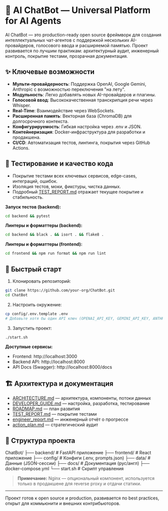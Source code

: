 # 🤖 AI ChatBot — Universal Platform for AI Agents

AI ChatBot — это production-ready open source фреймворк для создания интеллектуальных чат-агентов с поддержкой нескольких AI-провайдеров, голосового ввода и расширяемой памятью. Проект развивается по лучшим практикам: архитектурный аудит, инженерный контроль, покрытие тестами, прозрачная документация.

## ✨ Ключевые возможности
- **Мульти-провайдерность**: Поддержка OpenAI, Google Gemini, Anthropic с возможностью переключения "на лету".
- **Модульность**: Легко добавлять новых AI-провайдеров и плагины.
- **Голосовой ввод**: Высококачественная транскрипция речи через Whisper.
- **Real-Time**: Взаимодействие через WebSockets.
- **Расширенная память**: Векторная база (ChromaDB) для долгосрочного контекста.
- **Конфигурируемость**: Гибкая настройка через .env и JSON.
- **Контейнеризация**: Docker-инфраструктура для разработки и продакшена.
- **CI/CD**: Автоматизация тестов, линтинга, покрытия через GitHub Actions.

## 📝 Тестирование и качество кода
- Покрытие тестами всех ключевых сервисов, edge-cases, интеграций, ошибок.
- Изоляция тестов, моки, фикстуры, чистка данных.
- Подробный [TEST_REPORT.md](docs/TEST_REPORT.md) отражает текущее покрытие и стабильность.

**Запуск тестов (backend):**
```bash
cd backend && pytest
```

**Линтеры и форматтеры (backend):**
```bash
cd backend && black . && isort . && flake8 .
```

**Линтеры и форматтеры (frontend):**
```bash
cd frontend && npm run format && npm run lint
```

## 🚀 Быстрый старт
1. Клонировать репозиторий:
```bash
git clone https://github.com/your-org/ChatBot.git
cd ChatBot
```
2. Настроить окружение:
```bash
cp config/.env.template .env
# Добавьте хотя бы один API ключ (OPENAI_API_KEY, GEMINI_API_KEY, ANTHROPIC_API_KEY)
```
3. Запустить проект:
```bash
./start.sh
```

**Доступные сервисы:**
- Frontend: http://localhost:3000
- Backend API: http://localhost:8000
- API Docs (Swagger): http://localhost:8000/docs

## 🏗️ Архитектура и документация
- [ARCHITECTURE.md](docs/ARCHITECTURE.md) — архитектура, компоненты, потоки данных
- [DEVELOPER_GUIDE.md](docs/DEVELOPER_GUIDE.md) — настройка, разработка, тестирование
- [ROADMAP.md](docs/ROADMAP.md) — план развития
- [TEST_REPORT.md](docs/TEST_REPORT.md) — покрытие тестами
- [engineer_report.md](engineer_report.md) — инженерный отчёт о прогрессе
- [action_plan.md](action_plan.md) — стратегический аудит

## 📁 Структура проекта
ChatBot/
├── backend/         # FastAPI приложение
├── frontend/        # React приложение
├── config/          # Конфиги (.env, prompts.json)
├── data/            # Данные (JSON-сессии)
├── docs/            # Документация (рус/англ)
├── docker-compose.yml
└── start.sh         # Скрипт управления

> **Примечание:** Nginx — опциональный компонент, используется только в продакшене для reverse proxy и отдачи статики.

---
Проект готов к open source и production, развивается по best practices, открыт для коммьюнити и внешних контрибьюторов.
